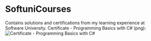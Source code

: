 # SoftuniCourses
Contains solutions and certifications from my learning experience at Software University.
Certificate - Programming Basics with C# (png):
![Certificate - Programming Basics with C#](https://user-images.githubusercontent.com/55868166/197200912-98e3f436-3979-4c35-8794-d0efef303a50.png)
